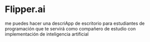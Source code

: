 # Flipper.ai
me puedes hacer una descriApp de escritorio para estudiantes de programación que te servirá como compañero de estudio con implementación de inteligencia artificial
